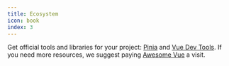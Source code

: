 ```yaml
---
title: Ecosystem
icon: book
index: 3
---
```


Get official tools and libraries for your project: [Pinia](https://pinia.vuejs.org/) and [Vue Dev Tools](https://github.com/vuejs/devtools). If you need more resources, we suggest paying [Awesome Vue](https://github.com/vuejs/awesome-vue) a visit.